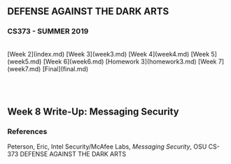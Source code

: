 ## DEFENSE AGAINST THE DARK ARTS
### CS373 - SUMMER 2019
<br>
[Week 2](index.md)  [Week 3](week3.md)  [Week 4](week4.md)  [Week 5](week5.md)  [Week 6](week6.md)  [Homework 3](homework3.md)
[Week 7](week7.md) [Final](final.md)

<br><br>
## Week 8 Write-Up:  Messaging Security




### References
Peterson, Eric, Intel Security/McAfee Labs, *Messaging Security*, OSU CS-373 DEFENSE AGAINST THE DARK ARTS


